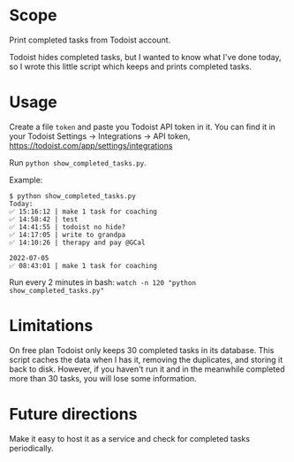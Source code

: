 # Scope

Print completed tasks from Todoist account.

Todoist hides completed tasks, but I wanted to know what I've done today, so I wrote this little script which keeps and prints completed tasks.

# Usage

Create a file `token` and paste you Todoist API token in it. You can find it in your Todoist Settings -> Integrations -> API token, https://todoist.com/app/settings/integrations

Run `python show_completed_tasks.py`.

Example:

```
$ python show_completed_tasks.py 
Today:
✅ 15:16:12 | make 1 task for coaching
✅ 14:58:42 | test
✅ 14:41:55 | todoist no hide?
✅ 14:17:05 | write to grandpa
✅ 14:10:26 | therapy and pay @GCal

2022-07-05
✅ 08:43:01 | make 1 task for coaching
```

Run every 2 minutes in bash:
`watch -n 120 "python show_completed_tasks.py"`

# Limitations
On free plan Todoist only keeps 30 completed tasks in its database. This script caches the data when I has it, removing the duplicates, and storing it back to disk. However, if you haven't run it and in the meanwhile completed more than 30 tasks, you will lose some information.

# Future directions
Make it easy to host it as a service and check for completed tasks periodically.
